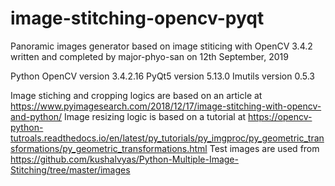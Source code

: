 # image-stitching-opencv-pyqt
 Panoramic images generator based on image stiticing with OpenCV 3.4.2
 written and completed by major-phyo-san on 12th September, 2019

   Python OpenCV version 3.4.2.16
   PyQt5 version 5.13.0
   Imutils version 0.5.3
   
   Image stiching and cropping logics are based on an article at 
   https://www.pyimagesearch.com/2018/12/17/image-stitching-with-opencv-and-python/
   Image resizing logic is based on a tutorial at
   https://opencv-python-tutroals.readthedocs.io/en/latest/py_tutorials/py_imgproc/py_geometric_transformations/py_geometric_transformations.html
   Test images are used from
   https://github.com/kushalvyas/Python-Multiple-Image-Stitching/tree/master/images
